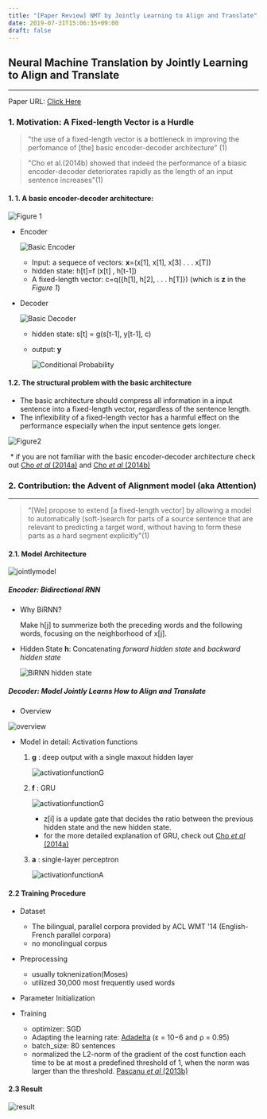 ```yaml
---
title: "[Paper Review] NMT by Jointly Learning to Align and Translate"
date: 2019-07-31T15:06:35+09:00
draft: false
---
```

## Neural Machine Translation by Jointly Learning to Align and Translate

------



Paper URL: [Click Here](https://arxiv.org/pdf/1409.0473.pdf)



### 1. Motivation: A Fixed-length Vector is a Hurdle

>  "the use of a fixed-length vector is a bottleneck in improving the perfomance of [the] basic encoder-decoder architecture" (1)

>  "Cho et al.(2014b) showed that indeed the performance of a biasic encoder-decoder deteriorates rapidly as the length of an input sentence increases"(1)

#### 1. 1. A basic encoder-decoder architecture:



![Figure 1](/Users/kakao/dayoneblog/content/post/resources/_gen/images/encoder_decoder-architecture.png)

- Encoder

  ![Basic Encoder](/Users/kakao/dayoneblog/content/post/resources/_gen/images/basicEncoder_pic.png)
 
  

  - Input: a sequece of vectors: **x**=(x[1], x[1], x[3] . . . x[T])
  - hidden state: h[t]=f (x[t] , h[t-1])
  - A fixed-length vector: c=q({h[1], h[2], . . . h[T]})  (which is **z** in the *Figure 1*)

- Decoder

  ![Basic Decoder](/Users/kakao/dayoneblog/content/post/resources/_gen/images/basicDecoder_pic.png)

  - hidden state: s[t] = g(s[t-1], y[t-1], c)

  - output: **y** 

    ![Conditional Probability](/Users/kakao/dayoneblog/content/post/resources/_gen/images/basicDecoder.png)

  



#### 1.2. The structural problem with the basic architecture

- The basic architecture should compress all information in a input sentence into a fixed-length vector, regardless of the sentence length.
- The inflexibility of a fixed-length vector has a harmful effect on the performance especially when the input sentence gets longer.

![Figure2](/Users/kakao/dayoneblog/content/post/resources/_gen/images/longersentecesucks.png)

​	\* if you are not familiar with the basic encoder-decoder architecture check out [Cho *et al* (2014a)](https://arxiv.org/pdf/1406.1078.pdf) and  [Cho *et al* (2014b)](https://www.aclweb.org/anthology/W14-4012)













### 2. Contribution: the Advent of Alignment model (aka Attention)

------



> "[We] propose to extend [a fixed-length vector] by allowing a model to automatically (soft-)search for parts of a source sentence that are relevant to predicting a target word, without having to form these parts as a hard segment explicitly"(1)

#### 2.1. Model Architecture



![jointlymodel](/Users/kakao/dayoneblog/content/post/resources/_gen/images/jointlymodel.png)

##### Encoder: Bidirectional RNN

- Why BiRNN? 

  Make h[j] to summerize both the preceding words and the following words, focusing on the neighborhood of x[j].

- Hidden State **h**: Concatenating *forward hidden state* and *backward hidden state*

  ![BiRNN hidden state](/Users/kakao/dayoneblog/content/post/resources/_gen/images/BiRNNhiddenstate.png)



##### Decoder: Model Jointly Learns How to  Align and Translate

- Overview

![overview](/Users/kakao/dayoneblog/content/post/resources/_gen/images/jointlyoverview.png)

- Model in detail: Activation functions

  1. **g** : deep output with a single maxout hidden layer

     ![activationfunctionG](/Users/kakao/dayoneblog/content/post/resources/_gen/images/activationFunctionG.png)

     

     

  2. **f** : GRU

     

     ![activationfunctionG](/Users/kakao/dayoneblog/content/post/resources/_gen/images/activationfunctionF.png)

     

     - z[i] is a update gate that decides the ratio between the previous hidden state and the new hidden state.
     - for the more detailed explanation of GRU, check out  [Cho *et al* (2014a)](https://arxiv.org/pdf/1406.1078.pdf)

     

  3. **a** : single-layer perceptron

     

     ![activationfunctionA](/Users/kakao/dayoneblog/content/post/resources/_gen/images/activationfunctionA.png)

     

#### 2.2 Training Procedure

- Dataset

  - The bilingual, parallel corpora provided by ACL WMT '14 (English-French parallel corpora)
  - no monolingual corpus

- Preprocessing

  - usually toknenization(Moses)
  - utilized 30,000 most frequently used words

- Parameter Initialization

- Training

  - optimizer: SGD
  - Adapting the learning rate: [Adadelta](https://arxiv.org/pdf/1212.5701.pdf) (ε = 10−6 and ρ = 0.95)
  - batch_size:  80 sentences
  - normalized the L2-norm of the gradient of the cost function each time to be at most a predefined threshold of 1, when the norm was larger than the threshold. [Pascanu *et al* (2013b)](http://proceedings.mlr.press/v28/pascanu13.pdf)

  

#### 2.3 Result

![result](/Users/kakao/dayoneblog/content/post/resources/_gen/images/jointlyresult.png)



